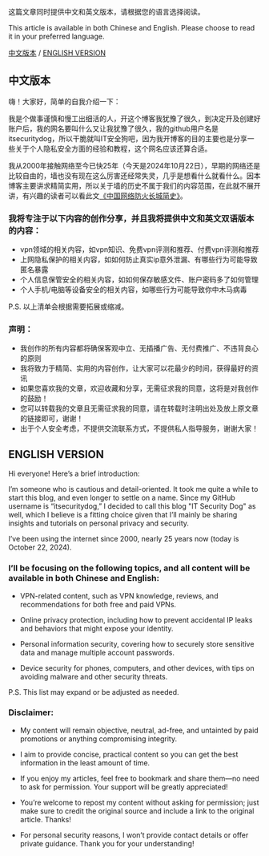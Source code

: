 这篇文章同时提供中文和英文版本，请根据您的语言选择阅读。

This article is available in both Chinese and English. Please choose to read it in your preferred language.

[中文版本](#chinese_version) / [ENGLISH VERSION](#english_version)

## 中文版本
<span id='chinese_version' />

嗨！大家好，简单的自我介绍一下：

我是个做事谨慎和慢工出细活的人，开这个博客我犹豫了很久，到决定开及创建好账户后，我的网名要叫什么又让我犹豫了很久，我的github用户名是itsecuritydog，所以干脆就叫IT安全狗吧，因为我开博客的目的主要也是分享一些关于个人隐私安全方面的经验和教程，这个网名应该还算合适。

我从2000年接触网络至今已快25年（今天是2024年10月22日），早期的网络还是比较自由的，墙也没有现在这么厉害还经常失灵，几乎是想看什么就看什么。因本博客主要讲求精简实用，所以关于墙的历史不属于我们的内容范围，在此就不展开讲，有兴趣的读者可以看此文[《中国网络防火长城简史》](https://blog.tsingjyujing.com/spam/gfw-history)。

### 我将专注于以下内容的创作分享，并且我将提供中文和英文双语版本的内容：
- vpn领域的相关内容，如vpn知识、免费vpn评测和推荐、付费vpn评测和推荐
- 上网隐私保护的相关内容，如如何防止真实ip意外泄漏、有哪些行为可能导致匿名暴露
- 个人信息保管安全的相关内容，如如何保存敏感文件、账户密码多了如何管理
- 个人手机/电脑等设备安全的相关内容，如哪些行为可能导致你中木马病毒

P.S. 以上清单会根据需要拓展或缩减。

### 声明：
- 我创作的所有内容都将确保客观中立、无插播广告、无付费推广、不违背良心的原则
- 我将致力于精简、实用的内容创作，让大家可以花最少的时间，获得最好的资讯
- 如果您喜欢我的文章，欢迎收藏和分享，无需征求我的同意，这将是对我创作的鼓励！
- 您可以转载我的文章且无需征求我的同意，请在转载时注明出处及放上原文章的链接即可，谢谢！
- 出于个人安全考虑，不提供交流联系方式，不提供私人指导服务，谢谢大家！

## ENGLISH VERSION
<span id='english_version' />

Hi everyone! Here’s a brief introduction:

I’m someone who is cautious and detail-oriented. It took me quite a while to start this blog, and even longer to settle on a name. Since my GitHub username is “itsecuritydog,” I decided to call this blog "IT Security Dog" as well, which I believe is a fitting choice given that I’ll mainly be sharing insights and tutorials on personal privacy and security.

I’ve been using the internet since 2000, nearly 25 years now (today is October 22, 2024).

### I’ll be focusing on the following topics, and all content will be available in both Chinese and English:

- VPN-related content, such as VPN knowledge, reviews, and recommendations for both free and paid VPNs.

- Online privacy protection, including how to prevent accidental IP leaks and behaviors that might expose your identity.

- Personal information security, covering how to securely store sensitive data and manage multiple account passwords.

- Device security for phones, computers, and other devices, with tips on avoiding malware and other security threats.

P.S. This list may expand or be adjusted as needed.

### Disclaimer:

- My content will remain objective, neutral, ad-free, and untainted by paid promotions or anything compromising integrity.

- I aim to provide concise, practical content so you can get the best information in the least amount of time.

- If you enjoy my articles, feel free to bookmark and share them—no need to ask for permission. Your support will be greatly appreciated!

- You’re welcome to repost my content without asking for permission; just make sure to credit the original source and include a link to the original article. Thanks!

- For personal security reasons, I won’t provide contact details or offer private guidance. Thank you for your understanding!
